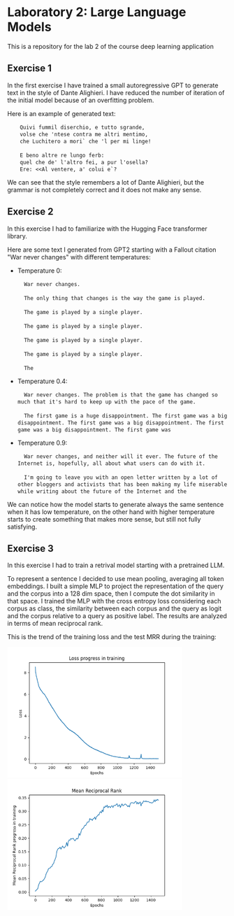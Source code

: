 # Laboratory 2: Large Language Models
This is a repository for the lab 2 of the course deep learning application

## Exercise 1
In the first exercise I have trained a small autoregressive GPT to generate text in the style of Dante Alighieri.
I have reduced the number of iteration of the initial model because of an overfitting problem.

Here is an example of generated text:


        Quivi fummil diserchio, e tutto sgrande,
        volse che 'ntese contra me altri mentimo,
        che Luchitero a mori` che 'l per mi linge!
      
        E beno altre re lungo ferb:
        quel che de' l'altro fei, a pur l'osella?
        Ere: <<Al ventere, a' colui e`?

We can see that the style remembers a lot of Dante Alighieri, but the grammar is not completely correct and it does not make any sense. 

## Exercise 2
In this exercise I had to familiarize with the Hugging Face transformer library.

Here are some text I generated from GPT2 starting with a Fallout citation "War never changes" with different temperatures:
- Temperature 0:

        War never changes.
        
        The only thing that changes is the way the game is played.
        
        The game is played by a single player.

        The game is played by a single player.
        
        The game is played by a single player.
        
        The game is played by a single player.
        
        The
- Temperature 0.4:

        War never changes. The problem is that the game has changed so much that it's hard to keep up with the pace of the game.

        The first game is a huge disappointment. The first game was a big disappointment. The first game was a big disappointment. The first game was a big disappointment. The first game was

- Temperature 0.9:

        War never changes, and neither will it ever. The future of the Internet is, hopefully, all about what users can do with it.

        I'm going to leave you with an open letter written by a lot of other bloggers and activists that has been making my life miserable while writing about the future of the Internet and the

We can notice how the model starts to generate always the same sentence when it has low temperature, on the other hand with higher temperature starts to create something that makes more sense, but still not fully satisfying.   

## Exercise 3
In this exercise I had to train a retrival model starting with a pretrained LLM.

To represent a sentence I decided to use mean pooling, averaging all token embeddings.
I built a simple MLP to project the representation of the query and the corpus into a 128 dim space, then I compute the dot similarity in that space. 
I trained the MLP with the cross entropy loss considering each corpus as class, the similarity between each corpus and the query as logit and the corpus relative to a query as positive label.
The results are analyzed in terms of mean reciprocal rank.

This is the trend of the training loss and the test MRR during the training:
<p float="center">
  <img src="img/loss.png" width="400"  alt=""/>
  <img src="img/mrr.png" width="400"  alt=""/>
</p> 

